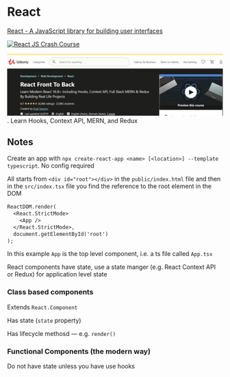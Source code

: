 # React

[React - A JavaScript library for building user interfaces](https://reactjs.org/)

[![React JS Crash Course](https://img.youtube.com/vi/sBws8MSXN7A/0.jpg)](https://www.youtube.com/watch?v=sBws8MSXN7A)

[![React Front To Back](React-Udemy-Screenshot.png)](https://www.udemy.com/course/modern-react-front-to-back/). Learn Hooks, Context API, MERN, and Redux

## Notes

Create an app with `npx create-react-app <name> [<location>] --template typescript`. No config required

All starts from `<div id="root"></div>` in the `public/index.html` file and then in the `src/index.tsx` file you find the reference to the root element in the DOM

```tsx
ReactDOM.render(
  <React.StrictMode>
    <App />
  </React.StrictMode>,
  document.getElementById('root')
);
```

In this example `App` is the top level component, i.e. a ts file called `App.tsx`

React components have state, use a state manger (e.g. React Context API or Redux) for application level state

### Class based components

Extends `React.Component`

Has state (`state` property)

Has lifecycle methosd — e.g. `render()`

### Functional Components (the modern way)

Do not have state unless you have use hooks
